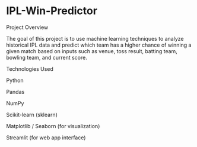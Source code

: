# IPL-Win-Predictor

 Project Overview

The goal of this project is to use machine learning techniques to analyze historical IPL data and predict which team has a higher chance of winning a given match based on inputs such as venue, toss result, batting team, bowling team, and current score.

 Technologies Used 

Python

Pandas

NumPy

Scikit-learn (sklearn)

Matplotlib / Seaborn (for visualization)

Streamlit (for web app interface)
